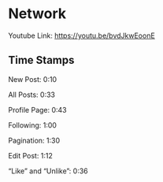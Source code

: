 # Network

Youtube Link: https://youtu.be/bvdJkwEoonE

## Time Stamps

New Post: 0:10

All Posts: 0:33

Profile Page: 0:43

Following: 1:00

Pagination: 1:30

Edit Post: 1:12

“Like” and “Unlike”: 0:36
